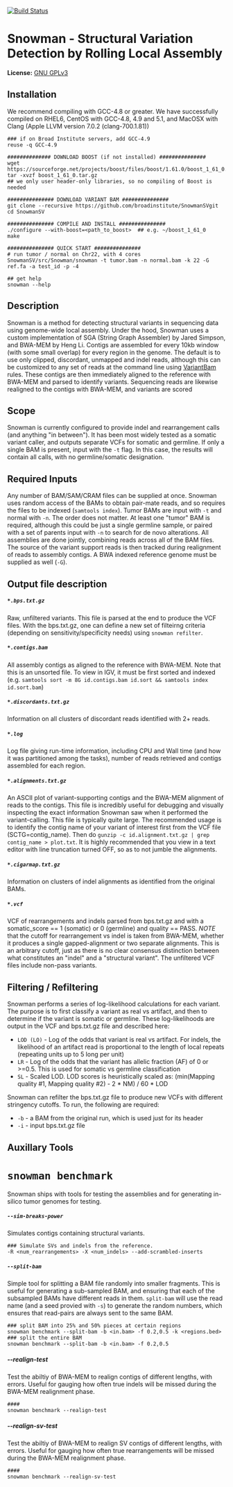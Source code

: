 [![Build Status](https://magnum.travis-ci.com/broadinstitute/SnowmanSV.svg?token=QTnp48gNXtKQKRDpquf3&branch=master)](https://magnum.travis-ci.com/broadinstitute/SnowmanSV)

Snowman - Structural Variation Detection by Rolling Local Assembly
==================================================================

**License:** [GNU GPLv3][license] 

Installation
------------
We recommend compiling with GCC-4.8 or greater. We have successfully compiled on RHEL6, CentOS with GCC-4.8, 4.9 and 5.1, and MacOSX with Clang (Apple LLVM version 7.0.2 (clang-700.1.81))

```
### if on Broad Institute servers, add GCC-4.9
reuse -q GCC-4.9

############## DOWNLOAD BOOST (if not installed) ###############
wget https://sourceforge.net/projects/boost/files/boost/1.61.0/boost_1_61_0.tar.gz
tar -xvzf boost_1_61_0.tar.gz
## we only user header-only libraries, so no compiling of Boost is needed

############### DOWNLOAD VARIANT BAM ############### 
git clone --recursive https://github.com/broadinstitute/SnowmanSVgit
cd SnowmanSV

############### COMPILE AND INSTALL ###############
./configure --with-boost=<path_to_boost>  ## e.g. ~/boost_1_61_0
make

############### QUICK START ############### 
# run tumor / normal on Chr22, with 4 cores
SnowmanSV/src/Snowman/snowman -t tumor.bam -n normal.bam -k 22 -G ref.fa -a test_id -p -4

## get help
snowman --help
```

Description
-----------

Snowman is a method for detecting structural variants in sequencing data using genome-wide local assembly. Under the hood, 
Snowman uses a custom implementation of SGA (String Graph Assembler) by Jared Simpson, and BWA-MEM by Heng Li. Contigs are assembled
for every 10kb window (with some small overlap) for every region in the genome. The default is to use only clipped, discordant, 
unmapped and indel reads, although this can be customized to any set of reads at the command line using [VariantBam][vbam] rules. 
These contigs are then immediately aligned to the reference with BWA-MEM and parsed to identify variants. Sequencing reads are likewise 
realigned to the contigs with BWA-MEM, and variants are scored 

Scope
-----

Snowman is currently configured to provide indel and rearrangement calls (and anything "in between"). It has been most widely tested
as a somatic variant caller, and outputs separate VCFs for somatic and germline. If only a single BAM is present, input with the ``-t`` flag. 
In this case, the results will contain all calls, with no germline/somatic designation.

Required Inputs
---------------

Any number of BAM/SAM/CRAM files can be supplied at once. Snowman uses random access of the BAMs to obtain pair-mate reads,
and so requires the files to be indexed (``samtools index``). Tumor BAMs are input with ``-t`` and normal with ``-n``. The order
does not matter. At least one "tumor" BAM is required, although this could be just a single germline sample, or paired with a set of parents input
with ``-n`` to search for de novo alterations. All assemblies are done
jointly, combining reads across all of the BAM files. The source of the variant support reads is then tracked during realignment of reads to 
assembly contigs. A BWA indexed reference genome must be supplied as well (``-G``). 

Output file description
-----------------------

##### ``*.bps.txt.gz``
Raw, unfiltered variants. This file is parsed at the end to produce the VCF files. With the bps.txt.gz,
one can define a new set of filteirng criteria (depending on sensitivity/specificity needs) using ``snowman refilter``. 

##### ``*.contigs.bam``
All assembly contigs as aligned to the reference with BWA-MEM. Note that this is an unsorted file. To view in IGV,
it must be first sorted and indexed (e.g. ``samtools sort -m 8G id.contigs.bam id.sort && samtools index id.sort.bam``)

##### ``*.discordants.txt.gz``
Information on all clusters of discordant reads identified with 2+ reads. 

##### ``*.log``
Log file giving run-time information, including CPU and Wall time (and how it was partitioned among the tasks), number of 
reads retrieved and contigs assembled for each region.

##### ``*.alignments.txt.gz``
An ASCII plot of variant-supporting contigs and the BWA-MEM alignment of reads to the contigs. This file is incredibly
useful for debugging and visually inspecting the exact information Snowman saw when it performed the variant-calling. This file
is typically quite large. The recommended usage is to identify the contig name of your variant of interest first from the VCF file 
(SCTG=contig_name). Then do ``gunzip -c id.alignment.txt.gz | grep contig_name > plot.txt``. It is highly recommended that you 
view in a text editor with line truncation turned OFF, so as to not jumble the alignments.

##### ``*.cigarmap.txt.gz``
Information on clusters of indel alignments as identified from the original BAMs.

##### ``*.vcf``
VCF of rearrangements and indels parsed from bps.txt.gz and with a somatic_score == 1 (somatic) or 0 (germline) and quality == PASS. *NOTE* that 
the cutoff for rearrangement vs indel is taken from BWA-MEM, whether it produces a single gapped-alignment 
or two separate alignments. This is an arbitrary cutoff, just as there is no clear consensus distinction between what 
constitutes an "indel" and a "structural variant". The unfiltered VCF files include non-pass variants. 

Filtering / Refiltering
-----------------------

Snowman performs a series of log-likelihood calculations for each variant. The purpose is to first classify a variant as real vs artifact, 
and then to determine if the variant is somatic or germline. These log-likelihoods are output in the VCF and bps.txt.gz file and described here:
* ``LOD (LO)`` - Log of the odds that variant is real vs artifact. For indels, the likelihood of an artifact read is proportional to the length of local repeats (repeating units up to 5 long per unit)
* ``LR`` - Log of the odds that the variant has allelic fraction (AF) of 0 or >=0.5. This is used for somatic vs germline classification
* ``SL`` - Scaled LOD. LOD scores is heuristically scaled as: (min(Mapping quality #1, Mapping quality #2) - 2 * NM) / 60 * LOD

Snowman can refilter the bps.txt.gz file to produce new VCFs with different stringency cutoffs. To run, the following are required:
* ``-b`` - a BAM from the original run, which is used just for its header
* ``-i`` - input bps.txt.gz file

Auxillary Tools
---------------

# ``snowman benchmark``

Snowman ships with tools for testing the assemblies and for generating in-silico tumor genomes for testing.

##### ``--sim-breaks-power``
Simulates contigs containing structural variants.

```
### Simulate SVs and indels from the reference.
-R <num_rearrangements> -X <num_indels> --add-scrambled-inserts

```


##### ``--split-bam``
Simple tool for splitting a BAM file randomly into smaller fragments. This is useful for generating a sub-sampled BAM, 
and ensuring that each of the subsampled BAMs have different reads in them. ``split-bam`` will use the read name (and a seed 
provied with ``-s``) to generate the random numbers, which ensures that read-pairs are always sent to the same BAM.

```
### split BAM into 25% and 50% pieces at certain regions
snowman benchmark --split-bam -b <in.bam> -f 0.2,0.5 -k <regions.bed>
### split the entire BAM
snowman benchmark --split-bam -b <in.bam> -f 0.2,0.5 
```

##### --realign-test
Test the abiltiy of BWA-MEM to realign contigs of different lengths, with errors. Useful for gauging how often true indels will be missed 
during the BWA-MEM realignment phase.
```
#### 
snowman benchmark --realign-test
```

##### --realign-sv-test
Test the abiltiy of BWA-MEM to realign SV contigs of different lengths, with errors. Useful for gauging how often true rearrangements will be missed 
during the BWA-MEM realignment phase.
```
#### 
snowman benchmark --realign-sv-test
```

[vbam]: https://github.com/jwalabroad/VariantBam

[license]: https://github.com/broadinstitute/variant-bam/blob/master/LICENSE
